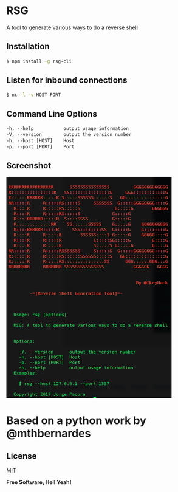 # RSG

A tool to generate various ways to do a reverse shell

## Installation

```sh
$ npm install -g rsg-cli
```

## Listen for inbound connections

```sh
$ nc -l -v HOST PORT
```

## Command Line Options
    -h, --help           output usage information
    -V, --version        output the version number
    -h, --host [HOST]    Host
    -p, --port [PORT]    Port

## Screenshot

![RSG](https://raw.githubusercontent.com/jpacora/rsg/master/screenshot.png)

# Based on a python work by @mthbernardes


License
----

MIT


**Free Software, Hell Yeah!**
